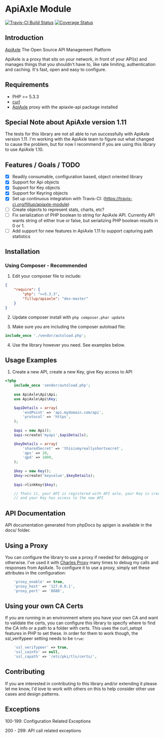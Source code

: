 # ApiAxle Module #
[![Travis-CI Build Status](https://api.travis-ci.org/fillup/apiaxle-module.png?branch=master)](https://travis-ci.org/fillup/apiaxle-module) [![Coverage Status](https://coveralls.io/repos/fillup/apiaxle-module/badge.png)](https://coveralls.io/r/fillup/apiaxle-module)

## Introduction ##
[ApiAxle](http://apiaxle.com)
The Open Source API Management Platform

ApiAxle is a proxy that sits on your network, in front of your API(s) and manages things that you shouldn't have to, like rate limiting, authentication and caching. It's fast, open and easy to configure.

## Requirements ##
* PHP >= 5.3.3
* [curl](http://php.net/curl)
* [ApiAxle](http://apiaxle.com) proxy with the apiaxle-api package installed

## Special Note about ApiAxle version 1.11 ##
The tests for this library are not all able to run successfully with ApiAxle version 1.11. I'm working with the ApiAxle team to figure out what changed to cause the problem, but for now I recommend if you are using this library to use ApiAxle 1.10.

## Features / Goals / TODO ##
- [x] Readily consumable, configuration based, object oriented library
- [x] Support for Api objects
- [x] Support for Key objects
- [x] Support for Keyring objects
- [x] Set up continuous integration with Travis-CI: (https://travis-ci.org/fillup/apiaxle-module)
- [ ] Create objects to represent stats, charts, etc?
- [ ] Fix serialization of PHP boolean to string for ApiAxle API. Currently API wants string of either true or false, but serializing PHP boolean results in 0 or 1.
- [ ] Add support for new features in ApiAxle 1.11 to support capturing path statistics

## Installation ##
### Using Composer - Recommended ###
1) Edit your composer file to include:

```json
{
    "require": {
        "php": ">=5.3.3",
        "fillup/apiaxle": "dev-master"
    }
}
```

2) Update composer install with ```php composer.phar update```

3) Make sure you are including the composer autoload file:

```php
include_once './vendor/autoload.php';
```

4) Use the library however you need. See examples below.

## Usage Examples ##
1) Create a new API, create a new Key, give Key access to API
```php
<?php
    include_once 'vendor/autoload.php';
    
    use ApiAxle\Api\Api;
    use ApiAxle\Api\Key;

    $apiDetails = array(
        'endPoint' => 'api.mydomain.com/api',
        'protocol' => 'https',
    );    
    
    $api = new Api();
    $api->create('myapi',$apiDetails);

    $keyDetails = array(
        'sharedSecret' => 'thisismyreallyshortsecret',
        'qps' => 10,
        'qpd' => 1000,
    );
    
    $key = new Key();
    $key->create('keyvalue',$keyDetails);
    
    $api->linkKey($key);

    // Thats it, your API is registered with API axle, your Key is created,
    // and your Key has access to the new API
```

## API Documentation ##
API documentation generated from phpDocs by apigen is available in the docs/ folder.

## Using a Proxy ##
You can configure the library to use a proxy if needed for debugging or otherwise. I've used it with [Charles Proxy]() many times to debug my calls and responses from ApiAxle. To configure it to use a proxy, simply set these attributes in the configuration:
```php
    'proxy_enable' => true,
    'proxy_host' => '127.0.0.1',
    'proxy_port' => '8888',
```

## Using your own CA Certs ##
If you are running in an environment where you have your own CA and want to validate the certs, you can configure this library to specify where to find the CA info or a path to a folder with certs. This uses the curl_setopt features in PHP to set these. In order for them to work though, the ssl_verifypeer setting needs to be ```true```:
```php
    'ssl_verifypeer' => true,
    'ssl_cainfo' => null,
    'ssl_capath' => '/etc/pki/tls/certs/',
```

## Contributing ##
If you are interested in contributing to this library and/or extending it please let me know, I'd love to work with others on this to help consider other use cases and design patterns.

## Exceptions ##
100-199: Configuration Related Exceptions

200 - 299: API call related exceptions

